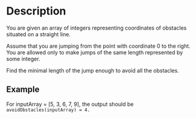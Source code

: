 # Description

You are given an array of integers representing coordinates of obstacles situated on a straight line.

Assume that you are jumping from the point with coordinate 0 to the right. You are allowed only to make jumps of the same length represented by some integer.

Find the minimal length of the jump enough to avoid all the obstacles.

## Example

For inputArray = [5, 3, 6, 7, 9], the output should be
`avoidObstacles(inputArray) = 4.`

